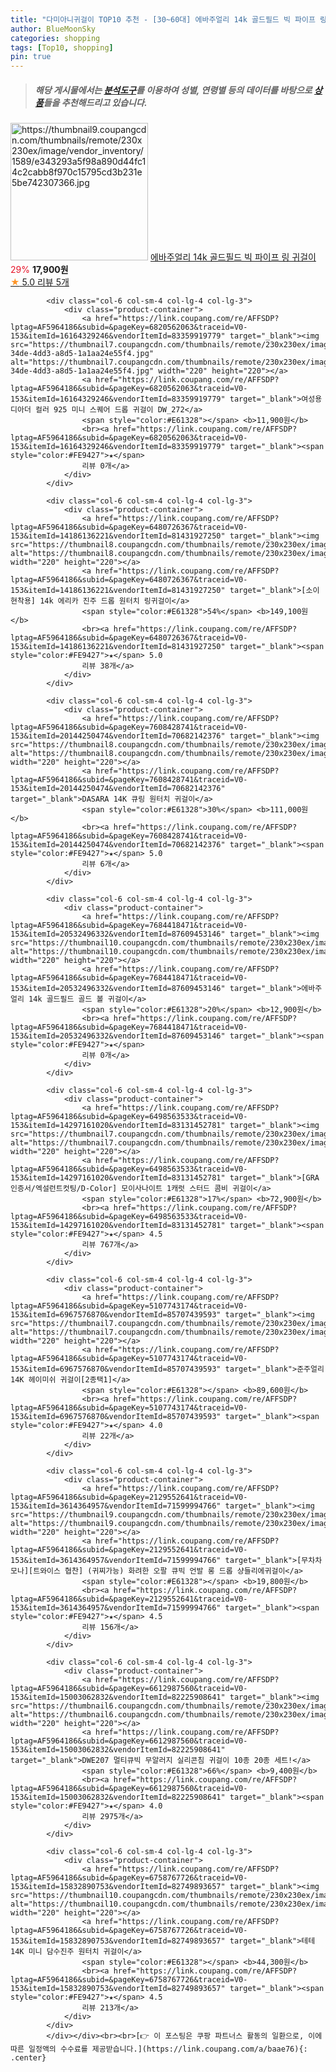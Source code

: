 ```yaml
---
title: "다미아니귀걸이 TOP10 추천 - [30~60대] 에바주얼리 14k 골드필드 빅 파이프 링 귀걸이"
author: BlueMoonSky
categories: shopping
tags: [Top10, shopping]
pin: true
---
```


> ##### 해당 게시물에서는 [**분석도구**](https://itemscout.io/)를 이용하여 **성별**, **연령별** 등의 데이터를 바탕으로 [**상품**](https://link.coupang.com/a/baae76)들을 추천해드리고 있습니다.
<div class="container"><div class="row">
            <div class="col-6 col-sm-4 col-lg-4 col-lg-3">
                <div class="product-container">
                    <a href="https://link.coupang.com/re/AFFSDP?lptag=AF5964186&subid=&pageKey=7684723978&traceid=V0-153&itemId=20533872032&vendorItemId=87610716917" target="_blank"><img src="https://thumbnail9.coupangcdn.com/thumbnails/remote/230x230ex/image/vendor_inventory/1589/e343293a5f98a890d44fc14c2cabb8f970c15795cd3b231e5be742307366.jpg" alt="https://thumbnail9.coupangcdn.com/thumbnails/remote/230x230ex/image/vendor_inventory/1589/e343293a5f98a890d44fc14c2cabb8f970c15795cd3b231e5be742307366.jpg" width="220" height="220"></a>
                    <a href="https://link.coupang.com/re/AFFSDP?lptag=AF5964186&subid=&pageKey=7684723978&traceid=V0-153&itemId=20533872032&vendorItemId=87610716917" target="_blank">에바주얼리 14k 골드필드 빅 파이프 링 귀걸이</a>
                    <span style="color:#E61328">29%</span> <b>17,900원</b>
                    <br><a href="https://link.coupang.com/re/AFFSDP?lptag=AF5964186&subid=&pageKey=7684723978&traceid=V0-153&itemId=20533872032&vendorItemId=87610716917" target="_blank"><span style="color:#FE9427">★</span> 5.0
                    리뷰 5개</a>
                </div>
            </div>
            
            <div class="col-6 col-sm-4 col-lg-4 col-lg-3">
                <div class="product-container">
                    <a href="https://link.coupang.com/re/AFFSDP?lptag=AF5964186&subid=&pageKey=6820562063&traceid=V0-153&itemId=16164329246&vendorItemId=83359919779" target="_blank"><img src="https://thumbnail7.coupangcdn.com/thumbnails/remote/230x230ex/image/retail/images/2022/10/04/15/7/b53ceee6-34de-4dd3-a8d5-1a1aa24e55f4.jpg" alt="https://thumbnail7.coupangcdn.com/thumbnails/remote/230x230ex/image/retail/images/2022/10/04/15/7/b53ceee6-34de-4dd3-a8d5-1a1aa24e55f4.jpg" width="220" height="220"></a>
                    <a href="https://link.coupang.com/re/AFFSDP?lptag=AF5964186&subid=&pageKey=6820562063&traceid=V0-153&itemId=16164329246&vendorItemId=83359919779" target="_blank">여성용 디아더 컬러 925 미니 스퀘어 드롭 귀걸이 DW_272</a>
                    <span style="color:#E61328"></span> <b>11,900원</b>
                    <br><a href="https://link.coupang.com/re/AFFSDP?lptag=AF5964186&subid=&pageKey=6820562063&traceid=V0-153&itemId=16164329246&vendorItemId=83359919779" target="_blank"><span style="color:#FE9427">★</span> 
                    리뷰 0개</a>
                </div>
            </div>
            
            <div class="col-6 col-sm-4 col-lg-4 col-lg-3">
                <div class="product-container">
                    <a href="https://link.coupang.com/re/AFFSDP?lptag=AF5964186&subid=&pageKey=6480726367&traceid=V0-153&itemId=14186136221&vendorItemId=81431927250" target="_blank"><img src="https://thumbnail8.coupangcdn.com/thumbnails/remote/230x230ex/image/vendor_inventory/e14a/b05e5d4fd50cffc1a97bd79b6a4980d146e4b69a93ea99141d5d75f6edef.jpg" alt="https://thumbnail8.coupangcdn.com/thumbnails/remote/230x230ex/image/vendor_inventory/e14a/b05e5d4fd50cffc1a97bd79b6a4980d146e4b69a93ea99141d5d75f6edef.jpg" width="220" height="220"></a>
                    <a href="https://link.coupang.com/re/AFFSDP?lptag=AF5964186&subid=&pageKey=6480726367&traceid=V0-153&itemId=14186136221&vendorItemId=81431927250" target="_blank">[소이현착용] 14k 에리카 진주 드롭 원터치 링귀걸이</a>
                    <span style="color:#E61328">54%</span> <b>149,100원</b>
                    <br><a href="https://link.coupang.com/re/AFFSDP?lptag=AF5964186&subid=&pageKey=6480726367&traceid=V0-153&itemId=14186136221&vendorItemId=81431927250" target="_blank"><span style="color:#FE9427">★</span> 5.0
                    리뷰 38개</a>
                </div>
            </div>
            
            <div class="col-6 col-sm-4 col-lg-4 col-lg-3">
                <div class="product-container">
                    <a href="https://link.coupang.com/re/AFFSDP?lptag=AF5964186&subid=&pageKey=7608428741&traceid=V0-153&itemId=20144250474&vendorItemId=70682142376" target="_blank"><img src="https://thumbnail8.coupangcdn.com/thumbnails/remote/230x230ex/image/vendor_inventory/506b/eb3b5fd4b092bc5105f00315004bf80c12c548501ec2ecd4a6ae27133ae0.jpg" alt="https://thumbnail8.coupangcdn.com/thumbnails/remote/230x230ex/image/vendor_inventory/506b/eb3b5fd4b092bc5105f00315004bf80c12c548501ec2ecd4a6ae27133ae0.jpg" width="220" height="220"></a>
                    <a href="https://link.coupang.com/re/AFFSDP?lptag=AF5964186&subid=&pageKey=7608428741&traceid=V0-153&itemId=20144250474&vendorItemId=70682142376" target="_blank">DASARA 14K 큐링 원터치 귀걸이</a>
                    <span style="color:#E61328">30%</span> <b>111,000원</b>
                    <br><a href="https://link.coupang.com/re/AFFSDP?lptag=AF5964186&subid=&pageKey=7608428741&traceid=V0-153&itemId=20144250474&vendorItemId=70682142376" target="_blank"><span style="color:#FE9427">★</span> 5.0
                    리뷰 6개</a>
                </div>
            </div>
            
            <div class="col-6 col-sm-4 col-lg-4 col-lg-3">
                <div class="product-container">
                    <a href="https://link.coupang.com/re/AFFSDP?lptag=AF5964186&subid=&pageKey=7684418471&traceid=V0-153&itemId=20532496332&vendorItemId=87609453146" target="_blank"><img src="https://thumbnail10.coupangcdn.com/thumbnails/remote/230x230ex/image/vendor_inventory/1b39/a4a2dedf796092c209814539412dbde7705ba5c960998544067502ecb810.jpg" alt="https://thumbnail10.coupangcdn.com/thumbnails/remote/230x230ex/image/vendor_inventory/1b39/a4a2dedf796092c209814539412dbde7705ba5c960998544067502ecb810.jpg" width="220" height="220"></a>
                    <a href="https://link.coupang.com/re/AFFSDP?lptag=AF5964186&subid=&pageKey=7684418471&traceid=V0-153&itemId=20532496332&vendorItemId=87609453146" target="_blank">에바주얼리 14k 골드필드 골드 볼 귀걸이</a>
                    <span style="color:#E61328">20%</span> <b>12,900원</b>
                    <br><a href="https://link.coupang.com/re/AFFSDP?lptag=AF5964186&subid=&pageKey=7684418471&traceid=V0-153&itemId=20532496332&vendorItemId=87609453146" target="_blank"><span style="color:#FE9427">★</span> 
                    리뷰 0개</a>
                </div>
            </div>
            
            <div class="col-6 col-sm-4 col-lg-4 col-lg-3">
                <div class="product-container">
                    <a href="https://link.coupang.com/re/AFFSDP?lptag=AF5964186&subid=&pageKey=6498563533&traceid=V0-153&itemId=14297161020&vendorItemId=83131452781" target="_blank"><img src="https://thumbnail7.coupangcdn.com/thumbnails/remote/230x230ex/image/vendor_inventory/dca4/5d98e29a4f7adf34feff74238f34cdeda7188ede7e29093deb74a2579645.jpg" alt="https://thumbnail7.coupangcdn.com/thumbnails/remote/230x230ex/image/vendor_inventory/dca4/5d98e29a4f7adf34feff74238f34cdeda7188ede7e29093deb74a2579645.jpg" width="220" height="220"></a>
                    <a href="https://link.coupang.com/re/AFFSDP?lptag=AF5964186&subid=&pageKey=6498563533&traceid=V0-153&itemId=14297161020&vendorItemId=83131452781" target="_blank">[GRA인증서/엑설런트컷팅/D-Color] 모이사나이트 1캐럿 스터드 콤비 귀걸이</a>
                    <span style="color:#E61328">17%</span> <b>72,900원</b>
                    <br><a href="https://link.coupang.com/re/AFFSDP?lptag=AF5964186&subid=&pageKey=6498563533&traceid=V0-153&itemId=14297161020&vendorItemId=83131452781" target="_blank"><span style="color:#FE9427">★</span> 4.5
                    리뷰 767개</a>
                </div>
            </div>
            
            <div class="col-6 col-sm-4 col-lg-4 col-lg-3">
                <div class="product-container">
                    <a href="https://link.coupang.com/re/AFFSDP?lptag=AF5964186&subid=&pageKey=5107743174&traceid=V0-153&itemId=6967576870&vendorItemId=85707439593" target="_blank"><img src="https://thumbnail7.coupangcdn.com/thumbnails/remote/230x230ex/image/vendor_inventory/535c/7b59b97a6d52cd05b12d36370fa616972b0a8e945867c1a5720e2bf022ea.jpg" alt="https://thumbnail7.coupangcdn.com/thumbnails/remote/230x230ex/image/vendor_inventory/535c/7b59b97a6d52cd05b12d36370fa616972b0a8e945867c1a5720e2bf022ea.jpg" width="220" height="220"></a>
                    <a href="https://link.coupang.com/re/AFFSDP?lptag=AF5964186&subid=&pageKey=5107743174&traceid=V0-153&itemId=6967576870&vendorItemId=85707439593" target="_blank">준주얼리 14K 헤이미쉬 귀걸이[2종택1]</a>
                    <span style="color:#E61328"></span> <b>89,600원</b>
                    <br><a href="https://link.coupang.com/re/AFFSDP?lptag=AF5964186&subid=&pageKey=5107743174&traceid=V0-153&itemId=6967576870&vendorItemId=85707439593" target="_blank"><span style="color:#FE9427">★</span> 4.0
                    리뷰 22개</a>
                </div>
            </div>
            
            <div class="col-6 col-sm-4 col-lg-4 col-lg-3">
                <div class="product-container">
                    <a href="https://link.coupang.com/re/AFFSDP?lptag=AF5964186&subid=&pageKey=2129552641&traceid=V0-153&itemId=3614364957&vendorItemId=71599994766" target="_blank"><img src="https://thumbnail9.coupangcdn.com/thumbnails/remote/230x230ex/image/vendor_inventory/85a9/4322f24c9e361a4e813d4dee1b4a253999217b7534fa4b71afc4eca98f67.jpg" alt="https://thumbnail9.coupangcdn.com/thumbnails/remote/230x230ex/image/vendor_inventory/85a9/4322f24c9e361a4e813d4dee1b4a253999217b7534fa4b71afc4eca98f67.jpg" width="220" height="220"></a>
                    <a href="https://link.coupang.com/re/AFFSDP?lptag=AF5964186&subid=&pageKey=2129552641&traceid=V0-153&itemId=3614364957&vendorItemId=71599994766" target="_blank">[무차차모나][트와이스 협찬] (귀찌가능) 화려한 오팔 큐빅 언발 롱 드롭 샹들리에귀걸이</a>
                    <span style="color:#E61328"></span> <b>19,800원</b>
                    <br><a href="https://link.coupang.com/re/AFFSDP?lptag=AF5964186&subid=&pageKey=2129552641&traceid=V0-153&itemId=3614364957&vendorItemId=71599994766" target="_blank"><span style="color:#FE9427">★</span> 4.5
                    리뷰 156개</a>
                </div>
            </div>
            
            <div class="col-6 col-sm-4 col-lg-4 col-lg-3">
                <div class="product-container">
                    <a href="https://link.coupang.com/re/AFFSDP?lptag=AF5964186&subid=&pageKey=6612987560&traceid=V0-153&itemId=15003062832&vendorItemId=82225908641" target="_blank"><img src="https://thumbnail6.coupangcdn.com/thumbnails/remote/230x230ex/image/vendor_inventory/0e09/89024611322831423f4e1f6814a4322b252014157dc309e5147ccc48f359.jpg" alt="https://thumbnail6.coupangcdn.com/thumbnails/remote/230x230ex/image/vendor_inventory/0e09/89024611322831423f4e1f6814a4322b252014157dc309e5147ccc48f359.jpg" width="220" height="220"></a>
                    <a href="https://link.coupang.com/re/AFFSDP?lptag=AF5964186&subid=&pageKey=6612987560&traceid=V0-153&itemId=15003062832&vendorItemId=82225908641" target="_blank">DWE207 멀티큐빅 무알러지 실리콘침 귀걸이 10종 20종 세트!</a>
                    <span style="color:#E61328">66%</span> <b>9,400원</b>
                    <br><a href="https://link.coupang.com/re/AFFSDP?lptag=AF5964186&subid=&pageKey=6612987560&traceid=V0-153&itemId=15003062832&vendorItemId=82225908641" target="_blank"><span style="color:#FE9427">★</span> 4.0
                    리뷰 2975개</a>
                </div>
            </div>
            
            <div class="col-6 col-sm-4 col-lg-4 col-lg-3">
                <div class="product-container">
                    <a href="https://link.coupang.com/re/AFFSDP?lptag=AF5964186&subid=&pageKey=6758767726&traceid=V0-153&itemId=15832890753&vendorItemId=82749893657" target="_blank"><img src="https://thumbnail10.coupangcdn.com/thumbnails/remote/230x230ex/image/vendor_inventory/2527/c7fd9fda38ddc866f3a68d39875aae727a35ae5c9521c48c6dd92f73bdce.jpg" alt="https://thumbnail10.coupangcdn.com/thumbnails/remote/230x230ex/image/vendor_inventory/2527/c7fd9fda38ddc866f3a68d39875aae727a35ae5c9521c48c6dd92f73bdce.jpg" width="220" height="220"></a>
                    <a href="https://link.coupang.com/re/AFFSDP?lptag=AF5964186&subid=&pageKey=6758767726&traceid=V0-153&itemId=15832890753&vendorItemId=82749893657" target="_blank">테테 14K 미니 담수진주 원터치 귀걸이</a>
                    <span style="color:#E61328"></span> <b>44,300원</b>
                    <br><a href="https://link.coupang.com/re/AFFSDP?lptag=AF5964186&subid=&pageKey=6758767726&traceid=V0-153&itemId=15832890753&vendorItemId=82749893657" target="_blank"><span style="color:#FE9427">★</span> 4.5
                    리뷰 213개</a>
                </div>
            </div>
            </div></div><br><br>[👉 이 포스팅은 쿠팡 파트너스 활동의 일환으로, 이에 따른 일정액의 수수료를 제공받습니다.](https://link.coupang.com/a/baae76){: .center}